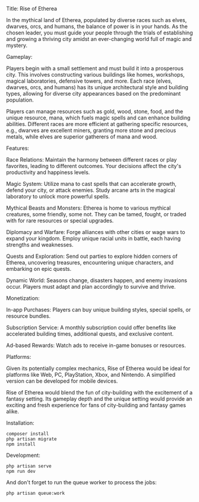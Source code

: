 Title: Rise of Etherea

In the mythical land of Etherea, populated by diverse races such as elves, dwarves, orcs, and humans, the balance of power is in your hands. As the chosen leader, you must guide your people through the trials of establishing and growing a thriving city amidst an ever-changing world full of magic and mystery.

Gameplay:

Players begin with a small settlement and must build it into a prosperous city. This involves constructing various buildings like homes, workshops, magical laboratories, defensive towers, and more. Each race (elves, dwarves, orcs, and humans) has its unique architectural style and building types, allowing for diverse city appearances based on the predominant population.

Players can manage resources such as gold, wood, stone, food, and the unique resource, mana, which fuels magic spells and can enhance building abilities. Different races are more efficient at gathering specific resources, e.g., dwarves are excellent miners, granting more stone and precious metals, while elves are superior gatherers of mana and wood.

Features:

Race Relations: Maintain the harmony between different races or play favorites, leading to different outcomes. Your decisions affect the city's productivity and happiness levels.

Magic System: Utilize mana to cast spells that can accelerate growth, defend your city, or attack enemies. Study arcane arts in the magical laboratory to unlock more powerful spells.

Mythical Beasts and Monsters: Etherea is home to various mythical creatures, some friendly, some not. They can be tamed, fought, or traded with for rare resources or special upgrades.

Diplomacy and Warfare: Forge alliances with other cities or wage wars to expand your kingdom. Employ unique racial units in battle, each having strengths and weaknesses.

Quests and Exploration: Send out parties to explore hidden corners of Etherea, uncovering treasures, encountering unique characters, and embarking on epic quests.

Dynamic World: Seasons change, disasters happen, and enemy invasions occur. Players must adapt and plan accordingly to survive and thrive.

Monetization:

In-app Purchases: Players can buy unique building styles, special spells, or resource bundles.

Subscription Service: A monthly subscription could offer benefits like accelerated building times, additional quests, and exclusive content.

Ad-based Rewards: Watch ads to receive in-game bonuses or resources.

Platforms:

Given its potentially complex mechanics, Rise of Etherea would be ideal for platforms like Web, PC, PlayStation, Xbox, and Nintendo. A simplified version can be developed for mobile devices.

Rise of Etherea would blend the fun of city-building with the excitement of a fantasy setting. Its gameplay depth and the unique setting would provide an exciting and fresh experience for fans of city-building and fantasy games alike.

Installation:

```
composer install
php artisan migrate
npm install
```

Development:
```
php artisan serve
npm run dev
```

And don't forget to run the queue worker to process the jobs:

`php artisan queue:work`
